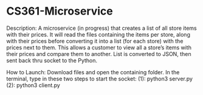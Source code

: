 # CS361-Microservice
Description:
A microservice (in progress) that creates a list of all store items with their prices. It will read the files containing the items per store, along with their prices before converting it into a list (for each store) with the prices next to them. This allows a customer to view all a store’s items with their prices and compare them to another. List is converted to JSON, then sent back thru socket to the Python.   

How to Launch:
Download files and open the containing folder. In the terminal, type in these two steps to start the socket:
(1): python3 server.py
(2): python3 client.py

